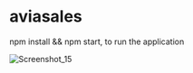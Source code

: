 # aviasales
npm install && npm start, to run the application

![Screenshot_15](https://user-images.githubusercontent.com/61758214/147866658-2fbac733-9de0-4098-aa41-f3b963a73e3e.png)
